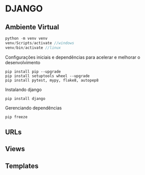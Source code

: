 # DJANGO

## Ambiente Virtual
```php
python -m venv venv
venv/Scripts/activate //windows
venv/bin/activate //linux
```
Configurações iniciais e dependências para acelerar e melhorar o desenvolvimento
```
pip install pip --upgrade
pip install setuptools wheel --upgrade
pip install pytest, mypy, flake8, autopep8
```
Instalando django
```
pip install django
```
Gerenciando dependências
```
pip freeze
```

## URLs

## Views

## Templates